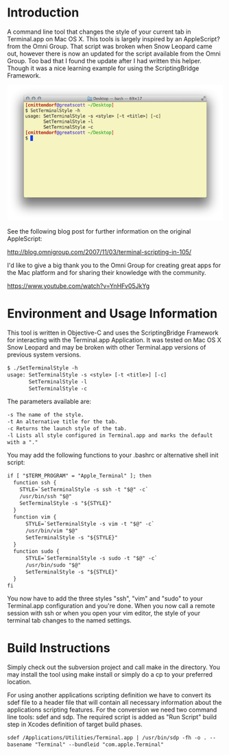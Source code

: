 Introduction
============

A command line tool that changes the style of your current tab in Terminal.app on Mac OS X. This tools is largely inspired by an AppleScript? from the Omni Group. That script was broken when Snow Leopard came out, however there is now an updated for the script available from the Omni Group. Too bad that I found the update after I had written this helper. Though it was a nice learning example for using the ScriptingBridge Framework.

![SetTerminalStyle ScreenShot](TerminalScreenShot.png "Terminal.app running SetTerminalStyle")

See the following blog post for further information on the original AppleScript:

http://blog.omnigroup.com/2007/11/03/terminal-scripting-in-105/

I'd like to give a big thank you to the Omni Group for creating great apps for the Mac platform and for sharing their knowledge with the community.

https://www.youtube.com/watch?v=YnHFv05JkYg


Environment and Usage Information
=================================

This tool is written in Objective-C and uses the ScriptingBridge Framework for interacting with the Terminal.app Application. It was tested on Mac OS X Snow Leopard and may be broken with other Terminal.app versions of previous system versions.

    $ ./SetTerminalStyle -h
    usage: SetTerminalStyle -s <style> [-t <title>] [-c]
           SetTerminalStyle -l
           SetTerminalStyle -c

The parameters available are:

    -s The name of the style.
    -t An alternative title for the tab.
    -c Returns the launch style of the tab.
    -l Lists all style configured in Terminal.app and marks the default with a "."

You may add the following functions to your .bashrc or alternative shell init script:

    if [ "$TERM_PROGRAM" = "Apple_Terminal" ]; then
      function ssh {
        STYLE=`SetTerminalStyle -s ssh -t "$@" -c`
        /usr/bin/ssh "$@"
        SetTerminalStyle -s "${STYLE}" 
      }
      function vim {
          STYLE=`SetTerminalStyle -s vim -t "$@" -c`
          /usr/bin/vim "$@"
          SetTerminalStyle -s "${STYLE}"
      }
      function sudo {
          STYLE=`SetTerminalStyle -s sudo -t "$@" -c`
          /usr/bin/sudo "$@"
          SetTerminalStyle -s "${STYLE}" 
      }
    fi

You now have to add the three styles "ssh", "vim" and "sudo" to your Terminal.app configuration and you're done. When you now call a remote session with ssh or when you open your vim editor, the style of your terminal tab changes to the named settings.

Build Instructions
==================

Simply check out the subversion project and call make in the directory. You may install the tool using make install or simply do a cp to your preferred location.

For using another applications scripting definition we have to convert its sdef file to a header file that will contain all necessary information about the applications scripting features. For the conversion we need two command line tools: sdef and sdp. The required script is added as "Run Script" build step in Xcodes definition of target build phases.

    sdef /Applications/Utilities/Terminal.app | /usr/bin/sdp -fh -o . --basename "Terminal" --bundleid "com.apple.Terminal"